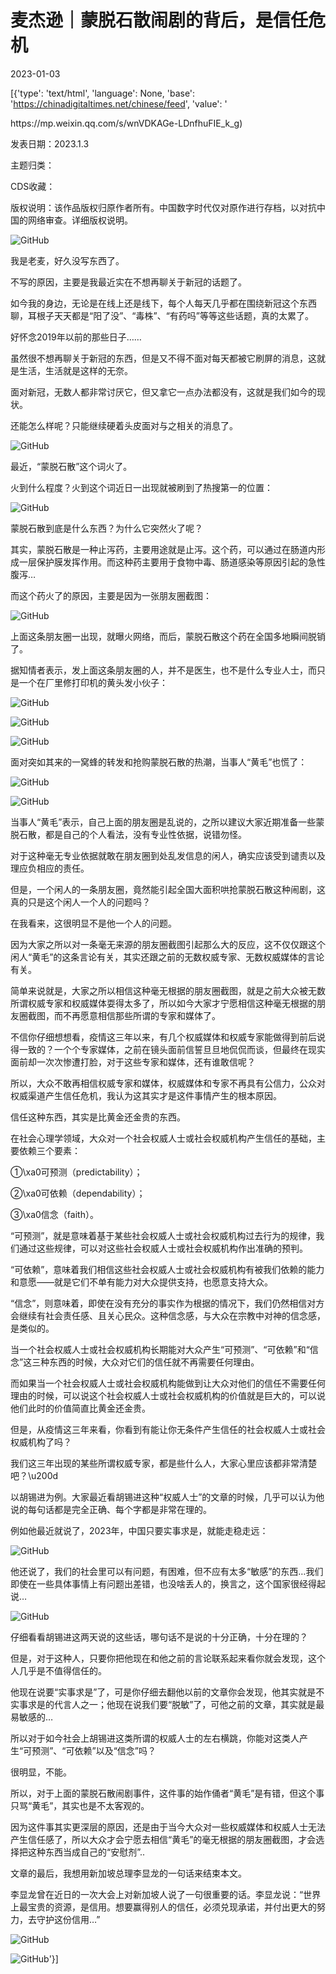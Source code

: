 # 麦杰逊｜蒙脱石散闹剧的背后，是信任危机

2023-01-03

[{'type': 'text/html', 'language': None, 'base': 'https://chinadigitaltimes.net/chinese/feed', 'value': '

<div class="su-spoiler-title)

标题：蒙脱石散闹剧的背后，是信任危机

作者：我是麦杰逊

来源：<a href="https://mp.weixin.qq.com/s/wnVDKAGe-LDnfhuFIE_k_g)

发表日期：2023.1.3

主题归类：

CDS收藏：

版权说明：该作品版权归原作者所有。中国数字时代仅对原作进行存档，以对抗中国的网络审查。详细版权说明。





![GitHub](https://chinadigitaltimes.net/chinese/files/2023/01/image-1672762010286.png)

我是老麦，好久没写东西了。

不写的原因，主要是我最近实在不想再聊关于新冠的话题了。

如今我的身边，无论是在线上还是线下，每个人每天几乎都在围绕新冠这个东西聊，耳根子天天都是“阳了没”、“毒株”、“有药吗”等等这些话题，真的太累了。

好怀念2019年以前的那些日子&#8230;&#8230;

虽然很不想再聊关于新冠的东西，但是又不得不面对每天都被它刷屏的消息，这就是生活，生活就是这样的无奈。

面对新冠，无数人都非常讨厌它，但又拿它一点办法都没有，这就是我们如今的现状。

还能怎么样呢？只能继续硬着头皮面对与之相关的消息了。

![GitHub](https://chinadigitaltimes.net/chinese/files/2023/01/post-691635-63b453b1839d8.)

最近，“蒙脱石散”这个词火了。

火到什么程度？火到这个词近日一出现就被刷到了热搜第一的位置：

![GitHub](https://chinadigitaltimes.net/chinese/files/2023/01/post-691635-63b453b18d59f.png)

蒙脱石散到底是什么东西？为什么它突然火了呢？

其实，蒙脱石散是一种止泻药，主要用途就是止泻。这个药，可以通过在肠道内形成一层保护膜发挥作用。而这种药主要用于食物中毒、肠道感染等原因引起的急性腹泻&#8230;

而这个药火了的原因，主要是因为一张朋友圈截图：

![GitHub](https://chinadigitaltimes.net/chinese/files/2023/01/post-691635-63b453b1a3b5f.png)

上面这条朋友圈一出现，就曝火网络，而后，蒙脱石散这个药在全国多地瞬间脱销了。

据知情者表示，发上面这条朋友圈的人，并不是医生，也不是什么专业人士，而只是一个在厂里修打印机的黄头发小伙子：

![GitHub](https://chinadigitaltimes.net/chinese/files/2023/01/post-691635-63b453b1acf72.png)

![GitHub](https://chinadigitaltimes.net/chinese/files/2023/01/post-691635-63b453b1b4060.png)

![GitHub](https://chinadigitaltimes.net/chinese/files/2023/01/post-691635-63b453b1c078c.png)

面对突如其来的一窝蜂的转发和抢购蒙脱石散的热潮，当事人“黄毛”也慌了：

![GitHub](https://chinadigitaltimes.net/chinese/files/2023/01/post-691635-63b453b1e168c.png)

![GitHub](https://chinadigitaltimes.net/chinese/files/2023/01/post-691635-63b453b1edb08.png)

当事人“黄毛”表示，自己上面的朋友圈是乱说的，之所以建议大家近期准备一些蒙脱石散，都是自己的个人看法，没有专业性依据，说错勿怪。

对于这种毫无专业依据就敢在朋友圈到处乱发信息的闲人，确实应该受到谴责以及理应负相应的责任。

但是，一个闲人的一条朋友圈，竟然能引起全国大面积哄抢蒙脱石散这种闹剧，这真的只是这个闲人一个人的问题吗？

在我看来，这很明显不是他一个人的问题。

因为大家之所以对一条毫无来源的朋友圈截图引起那么大的反应，这不仅仅跟这个闲人“黄毛”的这条言论有关，其实还跟之前的无数权威专家、无数权威媒体的言论有关。

简单来说就是，大家之所以相信这种毫无根据的朋友圈截图，就是之前大众被无数所谓权威专家和权威媒体耍得太多了，所以如今大家才宁愿相信这种毫无根据的朋友圈截图，而不再愿意相信那些所谓的专家和媒体了。

不信你仔细想想看，疫情这三年以来，有几个权威媒体和权威专家能做得到前后说得一致的？一个个专家媒体，之前在镜头面前信誓旦旦地侃侃而谈，但最终在现实面前却一次次惨遭打脸，对于这些专家和媒体，还有谁敢信呢？

所以，大众不敢再相信权威专家和媒体，权威媒体和专家不再具有公信力，公众对权威渠道产生信任危机，我认为这其实才是这件事情产生的根本原因。

信任这种东西，其实是比黄金还金贵的东西。

在社会心理学领域，大众对一个社会权威人士或社会权威机构产生信任的基础，主要依赖三个要素：

①\xa0可预测（predictability）；

②\xa0可依赖（dependability）；

③\xa0信念（faith）。

“可预测”，就是意味着基于某些社会权威人士或社会权威机构过去行为的规律，我们通过这些规律，可以对这些社会权威人士或社会权威机构作出准确的预判。

“可依赖”，意味着我们相信这些社会权威人士或社会权威机构有被我们依赖的能力和意愿——就是它们不单有能力对大众提供支持，也愿意支持大众。

“信念”，则意味着，即使在没有充分的事实作为根据的情况下，我们仍然相信对方会继续有社会责任感、且关心民众。这种信念感，与大众在宗教中对神的信念感，是类似的。

当一个社会权威人士或社会权威机构长期能对大众产生“可预测”、“可依赖”和“信念”这三种东西的时候，大众对它们的信任就不再需要任何理由。

而如果当一个社会权威人士或社会权威机构能做到让大众对他们的信任不需要任何理由的时候，可以说这个社会权威人士或社会权威机构的价值就是巨大的，可以说他们此时的价值简直比黄金还金贵。

但是，从疫情这三年来看，你看到有能让你无条件产生信任的社会权威人士或社会权威机构了吗？

我们这三年出现的某些所谓权威专家，都是些什么人，大家心里应该都非常清楚吧？\u200d

以胡锡进为例。大家最近看胡锡进这种“权威人士”的文章的时候，几乎可以认为他说的每句话都是完全正确、每个字都是非常在理的。

例如他最近就说了，2023年，中国只要实事求是，就能走稳走远：

![GitHub](https://chinadigitaltimes.net/chinese/files/2023/01/post-691635-63b453b2020ab.png)

他还说了，我们的社会里可以有问题，有困难，但不应有太多“敏感”的东西&#8230;我们即使在一些具体事情上有问题出差错，也没啥丢人的，换言之，这个国家很经得起说&#8230;

![GitHub](https://chinadigitaltimes.net/chinese/files/2023/01/post-691635-63b453b214d84.png)

仔细看看胡锡进这两天说的这些话，哪句话不是说的十分正确，十分在理的？

但是，对于这种人，只要你把他现在和他之前的言论联系起来看你就会发现，这个人几乎是不值得信任的。

他现在说要“实事求是”了，可是你仔细去翻他以前的文章你会发现，他其实就是不实事求是的代言人之一；他现在说我们要“脱敏”了，可他之前的文章，其实就是最易敏感的&#8230;

所以对于如今社会上胡锡进这类所谓的权威人士的左右横跳，你能对这类人产生“可预测”、“可依赖”以及“信念”吗？

很明显，不能。

所以，对于上面的蒙脱石散闹剧事件，这件事的始作俑者“黄毛”是有错，但这个事只骂“黄毛”，其实也是不太客观的。

因为这件事其实更深层的原因，还是由于当今大众对一些权威媒体和权威人士无法产生信任感了，所以大众才会宁愿去相信“黄毛”的毫无根据的朋友圈截图，才会选择把这种东西当成自己的“安慰剂”..

文章的最后，我想用新加坡总理李显龙的一句话来结束本文。

李显龙曾在近日的一次大会上对新加坡人说了一句很重要的话。李显龙说：“世界上最宝贵的资源，是信用。想要赢得别人的信任，必须兑现承诺，并付出更大的努力，去守护这份信用&#8230;”

![GitHub](https://chinadigitaltimes.net/chinese/files/2023/01/image-1672762090335.png)

![GitHub](https://chinadigitaltimes.net/chinese/files/2023/01/image-1672762099393.png)'}]